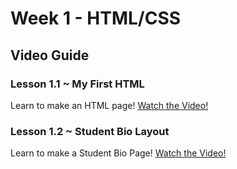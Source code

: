 # Week 1 - HTML/CSS

## Video Guide

### Lesson 1.1 ~ My First HTML

Learn to make an HTML page!
[Watch the Video!](https://www.youtube.com/watch?v=ieb6Svbc10E)


### Lesson 1.2 ~ Student Bio Layout

Learn to make a Student Bio Page!
[Watch the Video!](https://www.youtube.com/watch?v=kMBinXTCrXI) 